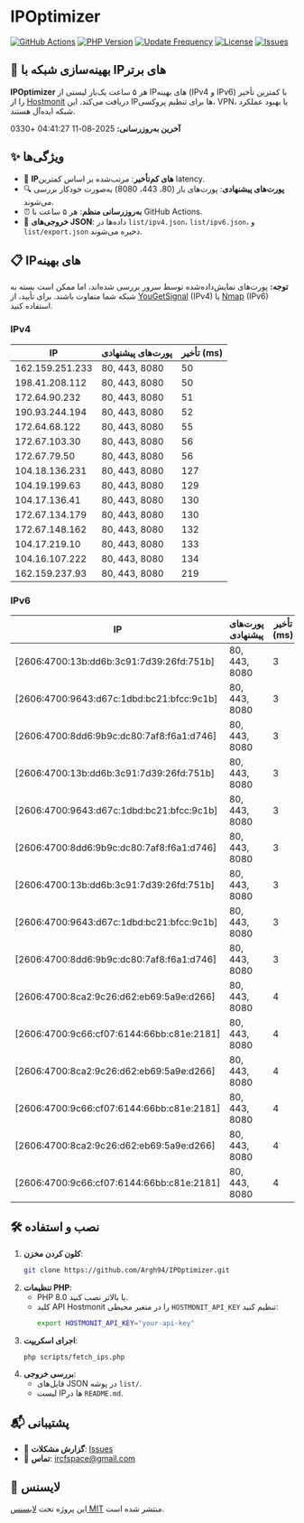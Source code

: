 # IPOptimizer

[![GitHub Actions](https://github.com/Argh94/IPOptimizer/workflows/IPOptimizer/badge.svg)](https://github.com/Argh94/IPOptimizer/actions)
[![PHP Version](https://img.shields.io/badge/PHP-8.0-blue)](https://www.php.net)
[![Update Frequency](https://img.shields.io/badge/Updates-Every%205%20Hours-green)](https://github.com/Argh94/IPOptimizer)
[![License](https://img.shields.io/badge/License-MIT-yellow)](https://opensource.org/licenses/MIT)
[![Issues](https://img.shields.io/github/issues/Argh94/IPOptimizer)](https://github.com/Argh94/IPOptimizer/issues)

## 🚀 بهینه‌سازی شبکه با IPهای برتر

**IPOptimizer** هر ۵ ساعت یک‌بار لیستی از IPهای بهینه (IPv4 و IPv6) با کمترین تأخیر را از [Hostmonit](https://hostmonit.com/) دریافت می‌کند. این IPها برای تنظیم پروکسی، VPN، یا بهبود عملکرد شبکه ایده‌آل هستند.

**آخرین به‌روزرسانی:** 2025-08-11 04:41:27 +0330

## ✨ ویژگی‌ها
- 📡 **IPهای کم‌تأخیر**: مرتب‌شده بر اساس کمترین latency.
- 🔍 **پورت‌های پیشنهادی**: پورت‌های باز (80، 443، 8080) به‌صورت خودکار بررسی می‌شوند.
- ⏰ **به‌روزرسانی منظم**: هر ۵ ساعت با GitHub Actions.
- 📄 **خروجی‌های JSON**: داده‌ها در `list/ipv4.json`، `list/ipv6.json`، و `list/export.json` ذخیره می‌شوند.

## 📋 IPهای بهینه

**توجه:** پورت‌های نمایش‌داده‌شده توسط سرور بررسی شده‌اند، اما ممکن است بسته به شبکه شما متفاوت باشند. برای تأیید، از [YouGetSignal](https://www.yougetsignal.com/tools/open-ports/) (IPv4) یا [Nmap](https://nmap.org/) (IPv6) استفاده کنید.

### IPv4
| IP | پورت‌های پیشنهادی | تأخیر (ms) |
|----|-------------------|------------|
| 162.159.251.233 | 80, 443, 8080 | 50 |
| 198.41.208.112 | 80, 443, 8080 | 50 |
| 172.64.90.232 | 80, 443, 8080 | 51 |
| 190.93.244.194 | 80, 443, 8080 | 52 |
| 172.64.68.122 | 80, 443, 8080 | 55 |
| 172.67.103.30 | 80, 443, 8080 | 56 |
| 172.67.79.50 | 80, 443, 8080 | 56 |
| 104.18.136.231 | 80, 443, 8080 | 127 |
| 104.19.199.63 | 80, 443, 8080 | 129 |
| 104.17.136.41 | 80, 443, 8080 | 130 |
| 172.67.134.179 | 80, 443, 8080 | 130 |
| 172.67.148.162 | 80, 443, 8080 | 132 |
| 104.17.219.10 | 80, 443, 8080 | 133 |
| 104.16.107.222 | 80, 443, 8080 | 134 |
| 162.159.237.93 | 80, 443, 8080 | 219 |

### IPv6
| IP | پورت‌های پیشنهادی | تأخیر (ms) |
|----|-------------------|------------|
| [2606:4700:13b:dd6b:3c91:7d39:26fd:751b] | 80, 443, 8080 | 3 |
| [2606:4700:9643:d67c:1dbd:bc21:bfcc:9c1b] | 80, 443, 8080 | 3 |
| [2606:4700:8dd6:9b9c:dc80:7af8:f6a1:d746] | 80, 443, 8080 | 3 |
| [2606:4700:13b:dd6b:3c91:7d39:26fd:751b] | 80, 443, 8080 | 3 |
| [2606:4700:9643:d67c:1dbd:bc21:bfcc:9c1b] | 80, 443, 8080 | 3 |
| [2606:4700:8dd6:9b9c:dc80:7af8:f6a1:d746] | 80, 443, 8080 | 3 |
| [2606:4700:13b:dd6b:3c91:7d39:26fd:751b] | 80, 443, 8080 | 3 |
| [2606:4700:9643:d67c:1dbd:bc21:bfcc:9c1b] | 80, 443, 8080 | 3 |
| [2606:4700:8dd6:9b9c:dc80:7af8:f6a1:d746] | 80, 443, 8080 | 3 |
| [2606:4700:8ca2:9c26:d62:eb69:5a9e:d266] | 80, 443, 8080 | 4 |
| [2606:4700:9c66:cf07:6144:66bb:c81e:2181] | 80, 443, 8080 | 4 |
| [2606:4700:8ca2:9c26:d62:eb69:5a9e:d266] | 80, 443, 8080 | 4 |
| [2606:4700:9c66:cf07:6144:66bb:c81e:2181] | 80, 443, 8080 | 4 |
| [2606:4700:8ca2:9c26:d62:eb69:5a9e:d266] | 80, 443, 8080 | 4 |
| [2606:4700:9c66:cf07:6144:66bb:c81e:2181] | 80, 443, 8080 | 4 |

## 🛠️ نصب و استفاده
1. **کلون کردن مخزن**:
   ```bash
   git clone https://github.com/Argh94/IPOptimizer.git
   ```
2. **تنظیمات PHP**:
   - PHP 8.0 یا بالاتر نصب کنید.
   - کلید API Hostmonit را در متغیر محیطی `HOSTMONIT_API_KEY` تنظیم کنید:
     ```bash
     export HOSTMONIT_API_KEY="your-api-key"
     ```
3. **اجرای اسکریپت**:
   ```bash
   php scripts/fetch_ips.php
   ```
4. **بررسی خروجی**:
   - فایل‌های JSON در پوشه `list/`.
   - لیست IPها در `README.md`.

## 📬 پشتیبانی
- 🐛 **گزارش مشکلات**: [Issues](https://github.com/Argh94/IPOptimizer/issues)
- 📧 **تماس**: [ircfspace@gmail.com](mailto:ircfspace@gmail.com)

## 📄 لایسنس
این پروژه تحت [لایسنس MIT](https://github.com/Argh94/HandWave/blob/main/LICENCE) منتشر شده است.
